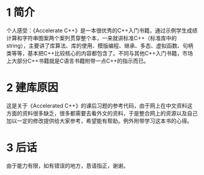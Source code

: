 # 1 简介
个人感受：《Accelerate C++》是一本很优秀的C++入门书籍，通过示例学生成绩计算和字符串图案两个案列贯穿整个本，一来就讲标准C++（标准库中的string），主要讲了库算法、库的使用、模版编程、继承、多态、虚拟函数、句柄类等等，基本把C++比较核心的内容都包含了。不同与其他C++入门书籍，市场上大部分C++书籍就是C语言书籍附带一点C++的指示而已。
# 2 建库原因
这是关于《Accelerated C++》的课后习题的参考代码，由于网上在中文资料这方面的资料很多缺乏，很多都需要去看外文的资料，于是整合网上的资源以及自己加以一定的修改提供给大家参考，希望能有帮助。例外附带学习这本书的心得。
# 3 后话
由于能力有限，如有错误的地方，恳请指正，谢谢。
